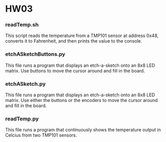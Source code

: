 # HW03  

### readTemp.sh  
This script reads the temperature from a TMP101 sensor at address 0x48, converts it to Fahrenheit, 
and then prints the value to the console.  

### etchASketchButtons.py  
This file runs a program that displays an etch-a-sketch onto an 8x8 LED matrix. Use buttons to move 
the cursor around and fill in the board.  

### etchASketch.py  
This file runs a program that displays an etch-a-sketch onto an 8x8 LED matrix. Use either the buttons 
or the encoders to move the cursor around and fill in the board.  

### readTemp.py  
This file runs a program that continuously shows the temperature output in Celcius from two TMP101 sensors.   